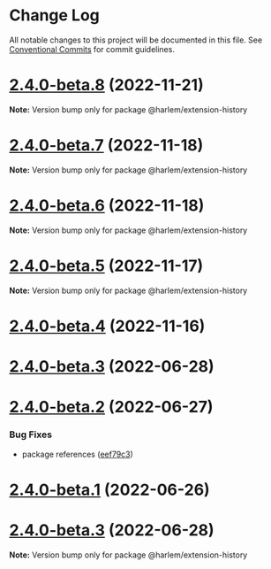 # Change Log

All notable changes to this project will be documented in this file.
See [Conventional Commits](https://conventionalcommits.org) for commit guidelines.

# [2.4.0-beta.8](https://github.com/andrewcourtice/harlem/compare/v2.4.0-beta.7...v2.4.0-beta.8) (2022-11-21)

**Note:** Version bump only for package @harlem/extension-history





# [2.4.0-beta.7](https://github.com/andrewcourtice/harlem/compare/v2.4.0-beta.6...v2.4.0-beta.7) (2022-11-18)

**Note:** Version bump only for package @harlem/extension-history





# [2.4.0-beta.6](https://github.com/andrewcourtice/harlem/compare/v2.4.0-beta.5...v2.4.0-beta.6) (2022-11-18)

**Note:** Version bump only for package @harlem/extension-history





# [2.4.0-beta.5](https://github.com/andrewcourtice/harlem/compare/v2.4.0-beta.4...v2.4.0-beta.5) (2022-11-17)

**Note:** Version bump only for package @harlem/extension-history





# [2.4.0-beta.4](https://github.com/andrewcourtice/harlem/compare/v2.3.9...v2.4.0-beta.4) (2022-11-16)



# [2.4.0-beta.3](https://github.com/andrewcourtice/harlem/compare/v2.4.0-beta.2...v2.4.0-beta.3) (2022-06-28)



# [2.4.0-beta.2](https://github.com/andrewcourtice/harlem/compare/v2.4.0-beta.1...v2.4.0-beta.2) (2022-06-27)


### Bug Fixes

* package references ([eef79c3](https://github.com/andrewcourtice/harlem/commit/eef79c3f3cca5a50a36d56a218f22f2d45b42c7a))



# [2.4.0-beta.1](https://github.com/andrewcourtice/harlem/compare/v2.3.7...v2.4.0-beta.1) (2022-06-26)





# [2.4.0-beta.3](https://github.com/andrewcourtice/harlem/compare/v2.4.0-beta.2...v2.4.0-beta.3) (2022-06-28)

**Note:** Version bump only for package @harlem/extension-history

